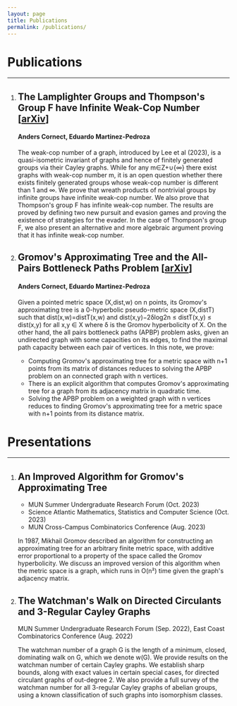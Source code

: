 ```yaml
---
layout: page
title: Publications
permalink: /publications/
---
```


# Publications
---
1. ## The Lamplighter Groups and Thompson's Group F have Infinite Weak-Cop Number [[arXiv](https://arxiv.org/abs/2406.11996)]
   #### Anders Cornect, Eduardo Martinez-Pedroza

   The weak-cop number of a graph, introduced by Lee et al (2023), is a quasi-isometric invariant of graphs and hence of finitely generated groups via their Cayley graphs. While for any m∈Z+∪{∞} there exist graphs with weak-cop number m, it is an open question whether there exists finitely generated groups whose weak-cop number is different than 1 and ∞. We prove that wreath products of nontrivial groups by infinite groups have infinite weak-cop number. We also prove that Thompson's group F has infinite weak-cop number. The results are proved by defining two new pursuit and evasion games and proving the existence of strategies for the evader. In the case of Thompson's group F, we also present an alternative and more algebraic argument proving that it has infinite weak-cop number.

1. ## Gromov's Approximating Tree and the All-Pairs Bottleneck Paths Problem [[arXiv](https://arxiv.org/abs/2408.05338)]
   #### Anders Cornect, Eduardo Martinez-Pedroza

   Given a pointed metric space (X,dist,w) on n points, its Gromov's approximating tree is a 0-hyperbolic pseudo-metric space (X,distT) such that dist(x,w)=distT(x,w) and dist(x,y)−2δlog2n ≤ distT(x,y) ≤ dist(x,y) for all x,y ∈ X where δ is the Gromov hyperbolicity of X. On the other hand, the all pairs bottleneck paths (APBP) problem asks, given an undirected graph with some capacities on its edges, to find the maximal path capacity between each pair of vertices. In this note, we prove:
   - Computing Gromov's approximating tree for a metric space with n+1 points from its matrix of distances reduces to solving the APBP problem on an connected graph with n vertices.
   - There is an explicit algorithm that computes Gromov's approximating tree for a graph from its adjacency matrix in quadratic time.
   - Solving the APBP problem on a weighted graph with n vertices reduces to finding Gromov's approximating tree for a metric space with n+1 points from its distance matrix. 

# Presentations
---
1. ## An Improved Algorithm for Gromov's Approximating Tree
   - MUN Summer Undergraduate Research Forum (Oct. 2023)
   - Science Atlantic Mathematics, Statistics and Computer Science (Oct. 2023)
   - MUN Cross-Campus Combinatorics Conference (Aug. 2023) 

   In 1987, Mikhail Gromov described an algorithm for constructing an approximating tree for an arbitrary finite metric space, with additive error proportional to a property of the space called the Gromov hyperbolicity. We discuss an improved version of this algorithm when the metric space is a graph, which runs in O(n²) time given the graph's adjacency matrix.

1. ## The Watchman's Walk on Directed Circulants and 3-Regular Cayley Graphs
   MUN Summer Undergraduate Research Forum (Sep. 2022), East Coast Combinatorics Conference (Aug. 2022)

   The watchman number of a graph G is the length of a minimum, closed, dominating walk on G, which we denote w(G). We provide results on the watchman number of certain Cayley graphs. We establish sharp bounds, along with exact values in certain special cases, for directed circulant graphs of out-degree 2. We also provide a full survey of the watchman number for all 3-regular Cayley graphs of abelian groups, using a known classification of such graphs into isomorphism classes.